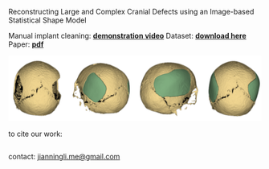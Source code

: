  Reconstructing Large and Complex Cranial Defects using an Image-based Statistical Shape Model


Manual implant cleaning: [**demonstration video**](https://figshare.com/articles/dataset/Reconstruction_of_Large_and_Complex_Cranial_Defects/19328816/3?file=34326815)
Dataset: [**download here**](https://autoimplant2021.grand-challenge.org/)
Paper:  [**pdf**](https://autoimplant2021.grand-challenge.org/)

![skull-with-two-defects](https://github.com/Jianningli/ssm/blob/main/assets/skull-with-two-defects.png)






to cite our work:

```

```
contact: jianningli.me@gmail.com
